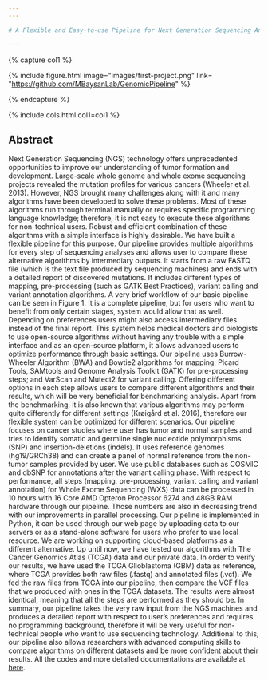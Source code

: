 ```yaml
---
---

# A Flexible and Easy-to-use Pipeline for Next Generation Sequencing Analysis of Cancer Samples

---
```


{% capture col1 %}

{%
  include figure.html
  image="images/first-project.png"
  link= "https://github.com/MBaysanLab/GenomicPipeline"
%}

{% endcapture %}

{% include cols.html col1=col1 %}

## Abstract

Next Generation Sequencing (NGS) technology offers unprecedented opportunities to improve our understanding of tumor formation and development. Large-scale whole genome and whole exome sequencing projects revealed the mutation profiles for various cancers (Wheeler et al. 2013). However, NGS brought many challenges along with it and many algorithms have been developed to solve these problems. Most of these algorithms run through terminal manually or requires specific programming language knowledge; therefore, it is not easy to execute these algorithms for non-technical users. Robust and efficient combination of these algorithms with a simple interface is highly desirable. We have built a flexible pipeline for this purpose. Our pipeline provides multiple algorithms for every step of sequencing analyses and allows user to compare these alternative algorithms by intermediary outputs. It starts from a raw FASTQ file (which is the text file produced by sequencing machines) and ends with a detailed report of discovered mutations. It includes different types of mapping, pre-processing (such as GATK Best Practices), variant calling and variant annotation algorithms. A very brief workflow of our basic pipeline can be seen in Figure 1. It is a complete pipeline, but for users who want to benefit from only certain stages, system would allow that as well. Depending on preferences users might also access intermediary files instead of the final report. This system helps medical doctors and biologists to use open-source algorithms without having any trouble with a simple interface and as an open-source platform, it allows advanced users to optimize performance through basic settings. Our pipeline uses Burrow-Wheeler Algorithm (BWA) and Bowtie2 algorithms for mapping; Picard Tools, SAMtools and Genome Analysis Toolkit (GATK) for pre-processing steps; and VarScan and Mutect2 for variant calling. Offering different options in each step allows users to compare different algorithms and their results, which will be very beneficial for benchmarking analysis. Apart from the benchmarking, it is also known that various algorithms may perform quite differently for different settings (Krøigård et al. 2016), therefore our flexible system can be optimized for different scenarios. Our pipeline focuses on cancer studies where user has tumor and normal samples and tries to identify somatic and germline single nucleotide polymorphisms (SNP) and insertion-deletions (indels). It uses reference genomes (hg19/GRCh38) and can create a panel of normal reference from the non-tumor samples provided by user. We use public databases such as COSMIC and dbSNP for annotations after the variant calling phase. With respect to performance, all steps (mapping, pre-processing, variant calling and variant annotation) for Whole Exome Sequencing (WXS) data can be processed in 10 hours with 16 Core AMD Opteron Processor 6274 and 48GB RAM hardware through our pipeline. Those numbers are also in decreasing trend with our improvements in parallel processing. Our pipeline is implemented in Python, it can be used through our web page by uploading data to our servers or as a stand-alone software for users who prefer to use local resource. We are working on supporting cloud-based platforms as a different alternative. Up until now, we have tested our algorithms with The Cancer Genomics Atlas (TCGA) data and our private data. In order to verify our results, we have used the TCGA Glioblastoma (GBM) data as reference, where TCGA provides both raw files (.fastq) and annotated files (.vcf). We fed the raw files from TCGA into our pipeline, then compare the VCF files that we produced with ones in the TCGA datasets. The results were almost identical, meaning that all the steps are performed as they should be. In summary, our pipeline takes the very raw input from the NGS machines and produces a detailed report with respect to user’s preferences and requires no programming background, therefore it will be very useful for non-technical people who want to use sequencing technology. Additional to this, our pipeline also allows researchers with advanced computing skills to compare algorithms on different datasets and be more confident about their results. All the codes and more detailed documentations are available at [here](https://github.com/MBaysanLab/GenomicPipeline).
